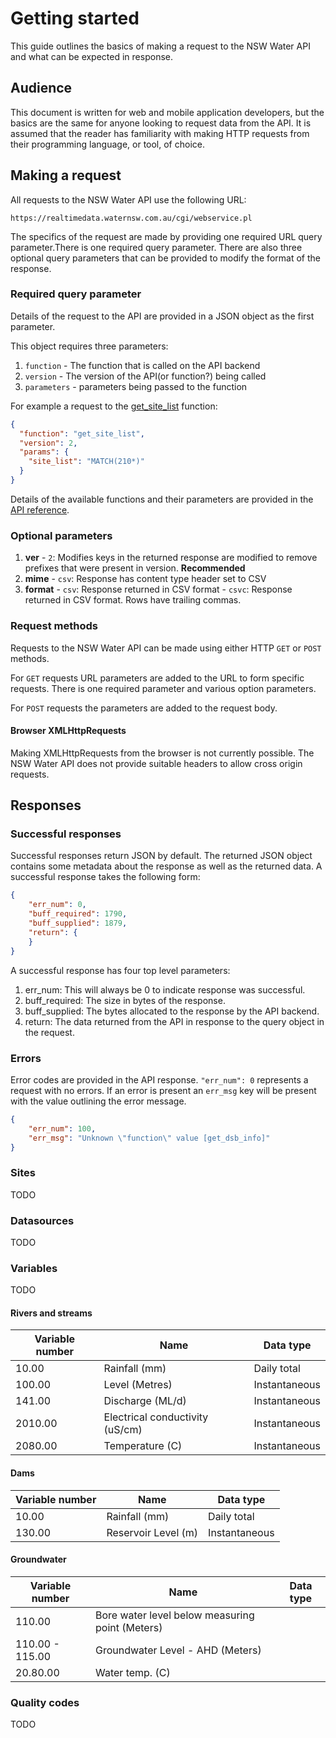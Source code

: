 # Getting started

This guide outlines the basics of making a request to the NSW Water API and what can be expected in response. 

## Audience

This document is written for web and mobile application developers, but the basics are the same for anyone looking to request data from the API. It is assumed that the reader has familiarity with making HTTP requests from their programming language, or tool, of choice.

## Making a request

All requests to the NSW Water API use the following URL:

`https://realtimedata.waternsw.com.au/cgi/webservice.pl`

The specifics of the request are made by providing one required URL query parameter.There is one required query parameter. There are also three optional query parameters that can be provided to modify the format of the response.

### Required query parameter

Details of the request to the API are provided in a JSON object as the first parameter.

This object requires three parameters:

  1. `function` - The function that is called on the API backend
  2. `version` -  The version of the API(or function?) being called
  3. `parameters` - parameters being passed to the function
  
  For example a request to the [get_site_list](/api-reference.md#get_site_list) function:
  ```JSON
  {
    "function": "get_site_list",
    "version": 2,
    "params": {
      "site_list": "MATCH(210*)"
    }
  }
  ```
 Details of the available functions and their parameters are provided in the [API reference](/api-reference.md).

### Optional parameters

  1. **ver**
    - `2`: Modifies keys in the returned response are modified to remove prefixes that were present in version. **Recommended**
  2. **mime**
    - `csv`: Response has content type header set to CSV
  3. **format**
    - `csv`: Response returned in CSV format
    - `csvc`: Response returned in CSV format. Rows have trailing commas.

### Request methods

Requests to the NSW Water API can be made using either HTTP `GET` or `POST` methods.

For `GET` requests URL parameters are added to the URL to form specific requests. There is one required parameter and various option parameters.

For `POST` requests the parameters are added to the request body.

#### Browser XMLHttpRequests

Making XMLHttpRequests from the browser is not currently possible. The NSW Water API does not provide suitable headers to allow cross origin requests.

## Responses

### Successful responses

Successful responses return JSON by default. The returned JSON object contains some metadata about the response as well as the returned data. A successful response takes the following form:

```JSON
{
    "err_num": 0,
    "buff_required": 1790,
    "buff_supplied": 1879,
    "return": {
    }
}
```

A successful response has four top level parameters:

  1. err_num: This will always be 0 to indicate response was successful.
  2. buff_required: The size in bytes of the response.
  3. buff_supplied: The bytes allocated to the response by the API backend.
  4. return: The data returned from the API in response to the query object in the request.

### Errors

Error codes are provided in the API response. `"err_num": 0` represents a request with no errors. If an error is present an `err_msg` key will be present with the value outlining the error message.

```JSON
{
    "err_num": 100,
    "err_msg": "Unknown \"function\" value [get_dsb_info]"
}
```

### Sites

TODO

### Datasources

TODO

### Variables

TODO

#### Rivers and streams

| Variable number | Name                            | Data type     |
|-----------------|---------------------------------|---------------|
| 10.00           | Rainfall (mm)                   | Daily total   |
| 100.00          | Level (Metres)                  | Instantaneous |
| 141.00          | Discharge (ML/d)                | Instantaneous |
| 2010.00         | Electrical conductivity (uS/cm) | Instantaneous |
| 2080.00         | Temperature (C)                 | Instantaneous |

#### Dams

| Variable number | Name                | Data type     |
|-----------------|---------------------|---------------|
| 10.00           | Rainfall (mm)       | Daily total   |
| 130.00          | Reservoir Level (m) | Instantaneous |

#### Groundwater

| Variable number | Name                                            | Data type |
|-----------------|-------------------------------------------------|-----------|
| 110.00          | Bore water level below measuring point (Meters) |           |
| 110.00 - 115.00 | Groundwater Level - AHD (Meters)                |           |
| 20.80.00        | Water temp. (C)                                 |           |

### Quality codes

TODO
